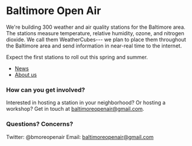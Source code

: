 # Baltimore Open Air

We're building 300 weather and air quality stations for the Baltimore area. 
The stations measure temperature, relative humidity, ozone, and nitrogen dioxide.
We call them WeatherCubes--- we plan to place them throughout the Baltimore area 
and send information in near-real time to the internet.

Expect the first stations to roll out this spring and summer. 

- [News](news.md)
- [About us](about.md)

### How can you get involved? 
Interested in hosting a station in your neighborhood? Or hosting a workshop? 
Get in touch at baltimoreopenair@gmail.com. 

### Questions? Concerns? 
Twitter: @bmoreopenair
Email: baltimoreopenair@gmail.com
